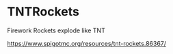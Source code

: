 # TNTRockets
Firework Rockets explode like TNT

https://www.spigotmc.org/resources/tnt-rockets.86367/
